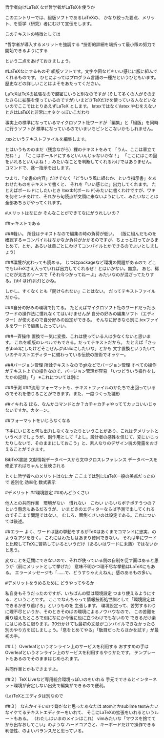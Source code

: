 哲学者向けLaTeX
なぜ哲学者がLaTeXを使うか

このエントリーでは、組版ソフトであるLaTeXの、
かなり絞った要点、メリット、を哲学（研究）者にむけて宣伝をします。

このテキストの特徴としては

*哲学者が導入するメリットを強調する
*技術的詳細を端折って最小限の努力で開始できるようにする

という二点をあげておきましょう。

#LaTeXなにするものぞ
組版ソフトです。文字や図などをいい感じに版に組んでくれるものです。
ひとによってはプログラム言語の一種だというひともいます。
歴史などの詳しいことはよそをあたってください。

LaTeXはTeXの拡張なので厳密にいうと別なのですが
(そして多くの人がそのまたさらに拡張を使っているのですが)
いまどきTeXだけを使っている人などいないのでここではとりあえずLaTeX
とします。
latexではなく\latex やむをえないときはLaTeXと非常にオタクっぽいこだわり

事実上の標準になっているマイクロソフト社ワードが「編集」と「組版」を同時に行うソフトが
標準になっているのでいまいちピンとこないかもしれません。

.texというテキストファイルを編集します。

とはいうもののまだ（残念ながら）裸のテキストをみて
「うん、ここは章立てだね！」
「ここはボールドにするといいんじゃないかな！」
「ここにはこの図をいれるといいよね！」みたいなことを判断してくれるわけではありません。
コマンドで、逐一指示を出します。

つまり、「文書の内容」だけでなく「どういう風に組むか、という指示書」をあわせたものをテキストで書くと、
それを「いい感じに」出力してくれます。
たとえばボールドにしたいとき
\textbf{ボールド}みたいに書くわけですが、ワキを何センチあけて、それから句読点が文頭に来ないようにして、みたいなことは全部あちらがやってくれます。


#メリットはなにか
そんなことができてなにがうれしいの？

##テキストである

###軽い。
所詮はテキストなので編集の時の負荷が低い。
（版に組んだものを確認する＝コンパイルはなかなか負荷がかかるのですが、ちょっと打ってからまとめて、とか、あるいは章ごとにわけてコンパイルとかできるのでよいとしましょう）

###環境が変わっても読める。
じつはpackageなど環境の問題があるので
どこでもLaTeXさえ入っていれば出力してくれるぜ！とはいかない。無念。
あと、稀にだが太古のソースで「それ今つかってねーよ」みたいなのが混ざってたりする。{\bf ほげほげ}とかね。

しかし、すくなくとも「開けられない」ことはない。
だってテキストファイルだから。

###自分の好みの環境で打てる。
たとえばマイクロソフト社のワードだったらワードの操作法に慣れなくてはいけませんが
自分の好みの編集ソフト（エディター）が使えるので自分好みの設定ができる。
そんなに好きなら別に.texファイルをワードで編集したっていい。


###一斉操作
置換で一気に変換、これは使っている人は少なくないと思います。
これを組版のレベルでもできる。だってテキストだから。
たとえば「さっき\boldにしたけどそこぜんぶ\italicにしたいな」とかも
文字置換というたいていのテキストエディターに備わっている伝統の技術でオッケー。

###バージョン管理
所詮テキストなのでgitなどでバージョン管理
すべての操作がテキスト上での操作なので、バージョン管理が容易
「いつどういう操作をしたかの記録」「」
※これについては別に

###予測
###流用
フォーマットも、テキストファイルのかたちで出回っているのでそれを借りることができます。また、一度つくった雛形


##イキれる
ほら、なんかコマンドとか？カチャカチャやっててカッコいいじゃないですか。カターン。

##フォーマットをいじらなくなる

下手にいじると何も出力しなくなったりということがあり、これはデメリットというべきでしょうが、副作用として「よし。設計者の感性を信じて、変にいじったりしないで、そのままにしておこう」と、素人なりのデザイン魂の発露をおさえることができます。

BibTeX書誌
文献情報データベースから文中クロスレファレンス
データベースを修正すればちゃんと反映される


とくに哲学者へのメリットはなにか
ここまでは別にLaTeX一般の美点だったので
差別化
効率化
数式表示


#デメリット
##環境設定
##めんどうくさい

他人との共同作業　環境がない　慣れない　こわい
いちいちポチポチうつの？という懸念もあるだろうが、
いまどきのエディターならば予測で出してくれるのでそこまで問題ではない。
むしろ、面倒くさいのは設定である。これについては後述。

##エラー
よく、ワードは謎の挙動をするがTeXはあくまでコマンドに忠実、のようなアジをきく。
これにはわたしはあまり賛同できない。
それは単にワードと比較してTeXに習熟しているというだけ（あるいはワードに未熟）ではないかと思う。

変なことを迂闊にできないので、それが使っている側の自制を促す面はあると思うが（前にメリットとして挙げた）
意味不明かつ理不尽な挙動はLaTeXにもある。
エラーメッセージも「……で、どうすりゃええねん」感のあるもの多い。

#デメリットをうめるために
どうやってやるか

私自身もそうだったのですが、いちばんの壁は環境設定
つまり使えるようにする、ということです。
ここでなんちゃって情報技術処世訓として「環境設定はできるかぎり逃げろ」というものを
主張します。
環境設定って、苦労するわりに理不尽というか、そのときそのばの環境によるノウハウなので、
この苦難を乗り越えたところで別になにか今後に役に立つわけでもないので
できるだけ楽にはじめるに限ります。30分かけても最初の文章がコンパイルできなかったら
別のやり方を試しましょう。「息をとめてやる」「駄目だったらほかを試す」が最初の手。

##１）Overleafというオンライン上のサービスを利用する
おすすめの手はOverleafというオンライン上のサービスを利用するやりかたです。
テンプレートもあるのでそのままはじめられます。

共同作業とかもできますよ。

##２）TeX Liveなど専用統合環境っぽいのをいれる
手元でできるとインターネット環境が安定しない出先で編集ができるので便利。

(La)TeXとエディタは別なので

##３）
なんかイモいので嫌だなと思ったあなたは
atomとかsublime textみたいなイケてるテキストエディターをいれて、
そこにLaTeXの拡張をいれるというルートもある。
（わたしはいまのメインはこれ）
vimみたいな「マウスを捨ててから出なおしてこい」のような
ハードコアさと、キーボードだけで操作できる利便性、のよいバランスだと思っている。
